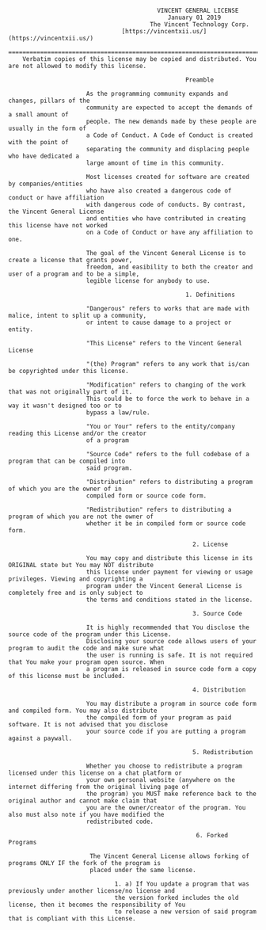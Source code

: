                                               VINCENT GENERAL LICENSE
                                                 January 01 2019 
                                            The Vincent Technology Corp. 
                                    [https://vincentxii.us/](https://vincentxii.us/)
                      =============================================================================
        Verbatim copies of this license may be copied and distributed. You are not allowed to modify this license.

                                                      Preamble

                          As the programming community expands and changes, pillars of the 
                          community are expected to accept the demands of a small amount of 
                          people. The new demands made by these people are usually in the form of 
                          a Code of Conduct. A Code of Conduct is created with the point of 
                          separating the community and displacing people who have dedicated a 
                          large amount of time in this community.

                          Most licenses created for software are created by companies/entities 
                          who have also created a dangerous code of conduct or have affiliation 
                          with dangerous code of conducts. By contrast, the Vincent General License 
                          and entities who have contributed in creating this license have not worked 
                          on a Code of Conduct or have any affiliation to one.

                          The goal of the Vincent General License is to create a license that grants power, 
                          freedom, and easibility to both the creator and user of a program and to be a simple, 
                          legible license for anybody to use.

                                                      1. Definitions

                          "Dangerous" refers to works that are made with malice, intent to split up a community, 
                          or intent to cause damage to a project or entity.

                          "This License" refers to the Vincent General License

                          "(the) Program" refers to any work that is/can be copyrighted under this license.

                          "Modification" refers to changing of the work that was not originally part of it. 
                          This could be to force the work to behave in a way it wasn't designed too or to 
                          bypass a law/rule.

                          "You or Your" refers to the entity/company reading this License and/or the creator 
                          of a program

                          "Source Code" refers to the full codebase of a program that can be compiled into 
                          said program.

                          "Distribution" refers to distributing a program of which you are the owner of in 
                          compiled form or source code form.

                          "Redistribution" refers to distributing a program of which you are not the owner of 
                          whether it be in compiled form or source code form.

                                                        2. License

                          You may copy and distribute this license in its ORIGINAL state but You may NOT distribute 
                          this license under payment for viewing or usage privileges. Viewing and copyrighting a 
                          program under the Vincent General License is completely free and is only subject to 
                          the terms and conditions stated in the license.

                                                        3. Source Code

                          It is highly recommended that You disclose the source code of the program under this License. 
                          Disclosing your source code allows users of your program to audit the code and make sure what 
                          the user is running is safe. It is not required that You make your program open source. When 
                          a program is released in source code form a copy of this license must be included.

                                                        4. Distribution

                          You may distribute a program in source code form and compiled form. You may also distribute 
                          the compiled form of your program as paid software. It is not advised that you disclose 
                          your source code if you are putting a program against a paywall.

                                                        5. Redistribution

                          Whether you choose to redistribute a program licensed under this license on a chat platform or 
                          your own personal website (anywhere on the internet differing from the original living page of 
                          the program) you MUST make reference back to the original author and cannot make claim that
                          you are the owner/creator of the program. You also must also note if you have modified the 
                          redistributed code.

                                                         6. Forked Programs

                           The Vincent General License allows forking of programs ONLY IF the fork of the program is 
                           placed under the same license.
                           
                                  1. a) If You update a program that was previously under another license/no license and 
                                  the version forked includes the old license, then it becomes the responsibility of You 
                                  to release a new version of said program that is compliant with this License.
